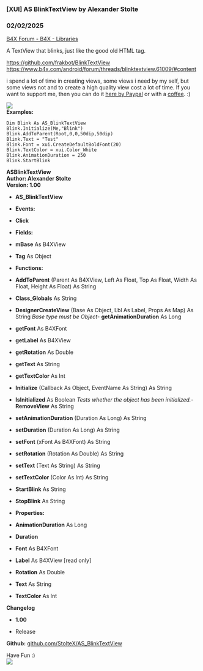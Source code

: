 ###  [XUI] AS BlinkTextView by Alexander Stolte
### 02/02/2025
[B4X Forum - B4X - Libraries](https://www.b4x.com/android/forum/threads/140951/)

A TextView that blinks, just like the good old HTML <blink> tag.  
  
<https://github.com/frakbot/BlinkTextView>  
<https://www.b4x.com/android/forum/threads/blinktextview.61009/#content>  
  
i spend a lot of time in creating views, some views i need by my self, but some views not and to create a high quality view cost a lot of time. If you want to support me, then you can do it [here by Paypal](https://www.paypal.com/donate/?hosted_button_id=PBJGJWDDSM6ZG) or with a [coffee](https://www.buymeacoffee.com/astolte). :)  
  
![](https://www.b4x.com/android/forum/attachments/129920)  
**Examples:**  

```B4X
Dim Blink As AS_BlinkTextView  
Blink.Initialize(Me,"Blink")  
Blink.AddToParent(Root,0,0,50dip,50dip)  
Blink.Text = "Test"  
Blink.Font = xui.CreateDefaultBoldFont(20)  
Blink.TextColor = xui.Color_White  
Blink.AnimationDuration = 250  
Blink.StartBlink
```

  
**ASBlinkTextView  
Author: Alexander Stolte  
Version: 1.00**  

- **AS\_BlinkTextView**

- **Events:**

- **Click**

- **Fields:**

- **mBase** As B4XView
- **Tag** As Object

- **Functions:**

- **AddToParent** (Parent As B4XView, Left As Float, Top As Float, Width As Float, Height As Float) As String
- **Class\_Globals** As String
- **DesignerCreateView** (Base As Object, Lbl As Label, Props As Map) As String
*Base type must be Object*- **getAnimationDuration** As Long
- **getFont** As B4XFont
- **getLabel** As B4XView
- **getRotation** As Double
- **getText** As String
- **getTextColor** As Int
- **Initialize** (Callback As Object, EventName As String) As String
- **IsInitialized** As Boolean
*Tests whether the object has been initialized.*- **RemoveView** As String
- **setAnimationDuration** (Duration As Long) As String
- **setDuration** (Duration As Long) As String
- **setFont** (xFont As B4XFont) As String
- **setRotation** (Rotation As Double) As String
- **setText** (Text As String) As String
- **setTextColor** (Color As Int) As String
- **StartBlink** As String
- **StopBlink** As String

- **Properties:**

- **AnimationDuration** As Long
- **Duration**
- **Font** As B4XFont
- **Label** As B4XView [read only]
- **Rotation** As Double
- **Text** As String
- **TextColor** As Int

**Changelog**  

- **1.00**

- Release

**Github:** [github.com/StolteX/AS\_BlinkTextView](https://github.com/StolteX/AS_BlinkTextView)  
  
Have Fun :)  
[![](https://www.b4x.com/android/forum/attachments/paypal-donate-button-png-clipart-png.79848/)](https://www.paypal.com/donate/?hosted_button_id=PBJGJWDDSM6ZG)